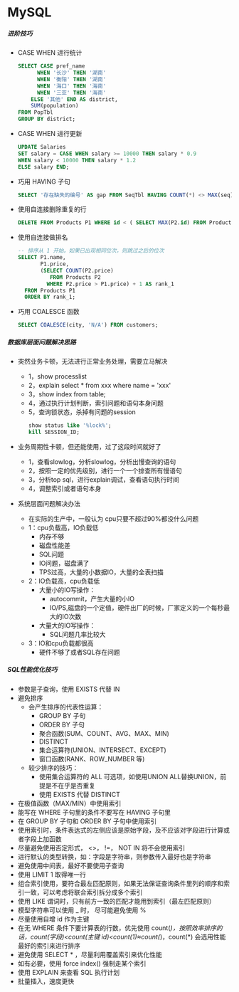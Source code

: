 # MySQL

##### 进阶技巧
- CASE WHEN 进行统计
    ```sql
    SELECT CASE pref_name
          WHEN '长沙' THEN '湖南' 
          WHEN '衡阳' THEN '湖南'
          WHEN '海口' THEN '海南' 
          WHEN '三亚' THEN '海南'
        ELSE '其他' END AS district,
        SUM(population) 
    FROM PopTbl
    GROUP BY district;
    ```

- CASE WHEN 进行更新
    ```sql
    UPDATE Salaries
    SET salary = CASE WHEN salary >= 10000 THEN salary * 0.9
    WHEN salary < 10000 THEN salary * 1.2
    ELSE salary END;
    ```

- 巧用 HAVING 子句
    ```sql
    SELECT '存在缺失的编号' AS gap FROM SeqTbl HAVING COUNT(*) <> MAX(seq);
    ```

- 使用自连接删除重复的行
    ```sql
    DELETE FROM Products P1 WHERE id < ( SELECT MAX(P2.id) FROM Products P2 WHERE P1.name = P2.name AND P1.price = P2.price );
    ```
- 使用自连接做排名
    ```sql
    -- 排序从 1 开始。如果已出现相同位次，则跳过之后的位次 
    SELECT P1.name,
           P1.price,
           (SELECT COUNT(P2.price)
              FROM Products P2
             WHERE P2.price > P1.price) + 1 AS rank_1
      FROM Products P1 
      ORDER BY rank_1;
    ```
    
- 巧用 COALESCE 函数
    ```sql
    SELECT COALESCE(city, 'N/A') FROM customers;
    ```

##### 数据库层面问题解决思路
- 突然业务卡顿，无法进行正常业务处理，需要立马解决
  - 1，show processlist
  - 2，explain select * from xxx where name = 'xxx'
  - 3，show index from table;
  - 4，通过执行计划判断，索引问题和语句本身问题
  - 5，查询锁状态，杀掉有问题的session
      ```sql
      show status like '%lock%';
      kill SESSION_ID;
      ```
- 业务周期性卡顿，但还能使用，过了这段时间就好了
  - 1，查看slowlog，分析slowlog，分析出慢查询的语句
  - 2，按照一定的优先级别，进行一个一个排查所有慢语句
  - 3，分析top sql，进行explain调试，查看语句执行时间
  - 4，调整索引或者语句本身

- 系统层面问题解决办法
  - 在实际的生产中，一般认为 cpu只要不超过90%都没什么问题
  - 1：cpu负载高，IO负载低
    - 内存不够
    - 磁盘性能差
    - SQL问题
    - IO问题，磁盘满了
    - TPS过高，大量的小数据IO，大量的全表扫描
  - 2：IO负载高，cpu负载低
    - 大量小的IO写操作：
      - autocommit，产生大量的小IO
      - IO/PS,磁盘的一个定值，硬件出厂的时候，厂家定义的一个每秒最大的IO次数
    - 大量大的IO写操作：
      - SQL问题几率比较大
  - 3：IO和cpu负载都很高
    - 硬件不够了或者SQL存在问题

##### SQL性能优化技巧
- 参数是子查询，使用 EXISTS 代替 IN
- 避免排序
  - 会产生排序的代表性运算：
    - GROUP BY 子句
    - ORDER BY 子句
    - 聚合函数(SUM、COUNT、AVG、MAX、MIN)
    - DISTINCT
    - 集合运算符(UNION、INTERSECT、EXCEPT)
    - 窗口函数(RANK、ROW_NUMBER 等)
  - 较少排序的技巧：
    - 使用集合运算符的 ALL 可选项，如使用UNION ALL替换UNION，前提是不在乎是否重复
    - 使用 EXISTS 代替 DISTINCT
- 在极值函数（MAX/MIN）中使用索引
- 能写在 WHERE 子句里的条件不要写在 HAVING 子句里
- 在 GROUP BY 子句和 ORDER BY 子句中使用索引
- 使用索引时，条件表达式的左侧应该是原始字段，及不应该对字段进行计算或者字段上加函数
- 尽量避免使用否定形式， <>， !=， NOT IN 将不会使用索引
- 进行默认的类型转换，如：字段是字符串，则参数传入最好也是字符串
- 避免使用中间表，最好不要使用子查询
- 使用 LIMIT 1 取得唯一行
- 组合索引使用，要符合最左匹配原则，如果无法保证查询条件里列的顺序和索引一致，可以考虑将联合索引拆分成多个索引
- 使用 LIKE 谓词时，只有前方一致的匹配才能用到索引（最左匹配原则）
- 模型字符串可以使用 _ 时， 尽可能避免使用 %
- 尽量使用自增 id 作为主键
- 在无 WHERE 条件下要计算表的行数，优先使用 count(*)，按照效率排序的话，count(字段)<count(主键 id)<count(1)≈count(*)，count(*) 会选用性能最好的索引来进行排序
- 避免使用 SELECT * ，尽量利用覆盖索引来优化性能
- 如有必要，使用 force index() 强制走某个索引
- 使用 EXPLAIN 来查看 SQL 执行计划
- 批量插入，速度更快